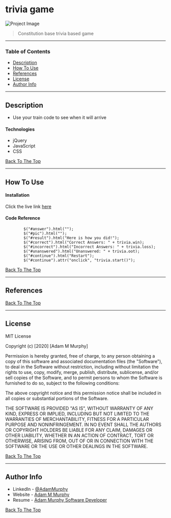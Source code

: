 # trivia game

![Project Image](https://i0.wp.com/loudounnow.com/wp-content/uploads/2018/08/constitution-scroll-flag.jpg?zoom=2&resize=150%2C150&ssl=1)

> Constitution base trivia based game

---

### Table of Contents

- [Description](#description)
- [How To Use](#how-to-use)
- [References](#references)
- [License](#license)
- [Author Info](#author-info)

---

## Description

- Use your train code to see when it will arrive

#### Technologies

- jQuery
- JavaScript
- CSS

[Back To The Top](#trivia-game)

---

## How To Use

#### Installation

Click the live link [here](https://adamm285.github.io/triviagame/.)

#### Code Reference

```finalResult() {
        $("#answer").html("");
        $("#pic").html("");
        $("#result").html("Here is how you did!");
        $("#correct").html("Correct Answers: " + trivia.win);
        $("#incorrect").html("Incorrect Answers: " + trivia.loss);
        $("#unanswered").html("Unanswered: " + trivia.oot);
        $("#continue").html("Restart");
        $("#continue").attr("onclick", "trivia.start()");
```
[Back To The Top](#trivia-game)

---

## References

[Back To The Top](#trivia-game)

---

## License

MIT License

Copyright (c) [2020] [Adam M Murphy]

Permission is hereby granted, free of charge, to any person obtaining a copy
of this software and associated documentation files (the "Software"), to deal
in the Software without restriction, including without limitation the rights
to use, copy, modify, merge, publish, distribute, sublicense, and/or sell
copies of the Software, and to permit persons to whom the Software is
furnished to do so, subject to the following conditions:

The above copyright notice and this permission notice shall be included in all
copies or substantial portions of the Software.

THE SOFTWARE IS PROVIDED "AS IS", WITHOUT WARRANTY OF ANY KIND, EXPRESS OR
IMPLIED, INCLUDING BUT NOT LIMITED TO THE WARRANTIES OF MERCHANTABILITY,
FITNESS FOR A PARTICULAR PURPOSE AND NONINFRINGEMENT. IN NO EVENT SHALL THE
AUTHORS OR COPYRIGHT HOLDERS BE LIABLE FOR ANY CLAIM, DAMAGES OR OTHER
LIABILITY, WHETHER IN AN ACTION OF CONTRACT, TORT OR OTHERWISE, ARISING FROM,
OUT OF OR IN CONNECTION WITH THE SOFTWARE OR THE USE OR OTHER DEALINGS IN THE
SOFTWARE.

[Back To The Top](#trivia-game)

---

## Author Info

- LinkedIn - [@AdamMurphy](https://Linkedin.com/in/Adam-Murphy-73690bbb/)
- Website - [Adam M Murphy](https://adamm285.github.io/AdamMurphy'sPortfolio/)
- Resume - [Adam Murphy Software Developer](https://docs.google.com/document/d/1GLxDLwlrQkmdugH2Xl9MsOv5Rz6rmzqqSrbzfTZ-R3E/edit?usp=sharing)

[Back To The Top](#trivia-game)
